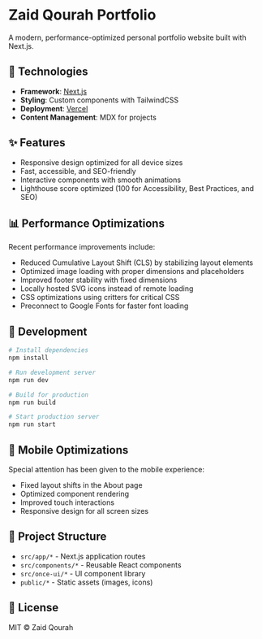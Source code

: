 # Zaid Qourah Portfolio

A modern, performance-optimized personal portfolio website built with Next.js.

## 🚀 Technologies

- **Framework**: [Next.js](https://nextjs.org/)
- **Styling**: Custom components with TailwindCSS
- **Deployment**: [Vercel](https://vercel.com)
- **Content Management**: MDX for projects

## ✨ Features

- Responsive design optimized for all device sizes
- Fast, accessible, and SEO-friendly
- Interactive components with smooth animations
- Lighthouse score optimized (100 for Accessibility, Best Practices, and SEO)

## 📊 Performance Optimizations

Recent performance improvements include:

- Reduced Cumulative Layout Shift (CLS) by stabilizing layout elements
- Optimized image loading with proper dimensions and placeholders
- Improved footer stability with fixed dimensions
- Locally hosted SVG icons instead of remote loading
- CSS optimizations using critters for critical CSS
- Preconnect to Google Fonts for faster font loading

## 🧰 Development

```bash
# Install dependencies
npm install

# Run development server
npm run dev

# Build for production
npm run build

# Start production server
npm run start
```

## 📱 Mobile Optimizations

Special attention has been given to the mobile experience:
- Fixed layout shifts in the About page
- Optimized component rendering
- Improved touch interactions
- Responsive design for all screen sizes

## 📖 Project Structure

- `src/app/*` - Next.js application routes
- `src/components/*` - Reusable React components
- `src/once-ui/*` - UI component library
- `public/*` - Static assets (images, icons)

## 📝 License

MIT © Zaid Qourah